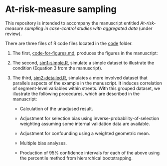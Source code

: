 # At-risk-measure sampling
This repository is intended to accompany the manuscript entitled *At-risk-measure sampling in case-control studies with aggregated data* (under review).

There are three files of R code files located in the [code](https://github.com/michaeldgarber/at-risk-measure-sampling/tree/master/code) folder.

1. The first, [code-for-figures.md](https://github.com/michaeldgarber/at-risk-measure-sampling/blob/master/code/code-for-figures.md), produces the figures in the manuscript: 

2. The second, [sim1-simple.R](https://github.com/michaeldgarber/at-risk-measure-sampling/blob/master/code/sim1-simple.R), simulate a simple dataset to illustrate the condition (Equation 3 from the manuscript).

3. The third, [sim2-detailed.R](https://github.com/michaeldgarber/at-risk-measure-sampling/blob/master/code/sim2-detailed.R), simulates a more involved dataset that parallels aspects of the example in the manuscript. It induces correlation of segment-level variables within streets. With this grouped dataset, we illustrate the following procedures, which are described in the manuscript:
    
    + Calculation of the unadjused result.

    + Adjustment for selection bias using inverse-probability-of-selection weighting assuming some internal validation data are available.
    
    + Adjustment for confounding using a weighted geometric mean.
    
    + Multiple bias analyses.
    
    + Production of 95% confidence intervals for each of the above using the percentile method from hierarchical bootstrapping.


